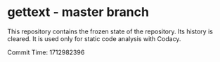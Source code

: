 # gettext - master branch

This repository contains the frozen state of the repository.
Its history is cleared. It is used only for static code
analysis with Codacy.

Commit Time: 1712982396